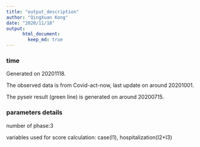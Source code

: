 ```yaml
---
title: "output_description"
author: "QingXuan Kong"
date: "2020/11/18"
output:
      html_document:
        keep_md: true
---
```




### time
Generated on 20201118.

The observed data is from Covid-act-now, last update on around 20201001.

The pyseir result (green line) is generated on around 20200715.

### parameters details
number of phase:3

variables used for score calculation: case(I1), hospitalization(I2+I3)

